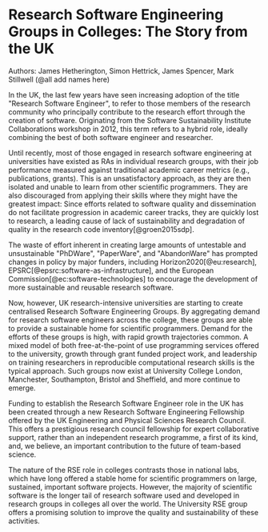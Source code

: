 Research Software Engineering Groups in Colleges: The Story from the UK
=======================================================================

Authors: James Hetherington, Simon Hettrick, James Spencer, Mark Stillwell
(@all add names here)

In the UK, the last few years have seen increasing adoption of the title
"Research Software Engineer", to refer to those members of the research
community who principally contribute to the research effort through the
creation of software. Originating from the Software Sustainability Institute
Collaborations workshop in 2012, this term refers to a hybrid role, ideally
combining the best of both software engineer and researcher.

Until recently, most of those engaged in research software engineering at
universities have existed as RAs in individual research groups, with their job
performance measured against traditional academic career metrics (e.g.,
publications, grants). This is an unsatisfactory approach, as they are then
isolated and unable to learn from other scientific programmers. They are also
discouraged from applying their skills where they might have the greatest
impact: Since efforts related to software quality and dissemination do not
facilitate progression in academic career tracks, they are quickly lost to
research, a leading cause of lack of sustainability and degradation of quality
in the research code inventory[@groen2015sdp]. 

The waste of effort inherent in creating large amounts of untestable and
unsustainable "PhDWare", "PaperWare", and "AbandonWare" has prompted changes in
policy by major funders, including Horizon2020[@eu:research],
EPSRC[@epsrc:software-as-infrastructure], and the European
Commission[@ec:software-technologies] to encourage the development of more
sustainable and reusable research software.

Now, however, UK research-intensive universities are starting to create
centralised Research Software Engineering Groups. By aggregating demand for
research software engineers across the college, these groups are able to
provide a sustainable home for scientific programmers. Demand for the efforts
of these groups is high, with rapid growth trajectories common. A mixed model
of both free-at-the-point of use programming services offered to the
university, growth through grant funded project work, and leadership on
training researchers in reproducible computational research skills is the
typical approach. Such groups now exist at University College London,
Manchester, Southampton, Bristol and Sheffield, and more continue to emerge.

Funding to establish the Research Software Engineer role in the UK has been
created through a new Research Software Engineering Fellowship offered by the
UK Engineering and Physical Sciences Research Council. This offers
a prestigious research council fellowship for expert collaborative support,
rather than an independent research programme, a first of its kind, and, we
believe, an important contribution to the future of team-based science.

The nature of the RSE role in colleges contrasts those in national labs, which
have long offered a stable home for scientific programmers on large, sustained,
important software projects. However, the majority of scientific software is
the longer tail of research software used and developed in research groups in
colleges all over the world. The University RSE group offers a promising
solution to improve the quality and sustainability of these activities.
